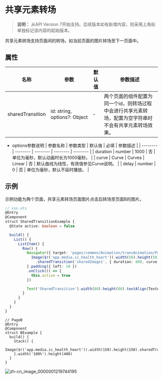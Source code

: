 # 共享元素转场

>  **说明：**
> 从API Version 7开始支持。后续版本如有新增内容，则采用上角标单独标记该内容的起始版本。


共享元素转场支持页面间的转场，如当前页面的图片转场至下一页面中。


## 属性

| 名称 | 参数 | 默认值 | 参数描述 |
| -------- | -------- | -------- | -------- |
| sharedTransition | id:&nbsp;string,<br/>options?:&nbsp;Object | - | 两个页面的组件配置为同一个id，则转场过程中会进行共享元素转场，配置为空字符串时不会有共享元素转场效果。 |

- options参数说明
  | 参数名称 | 参数类型 | 默认值 | 必填 | 参数描述 | 
  | -------- | -------- | -------- | -------- | -------- |
  | duration | number | 1000 | 否 | 单位为毫秒，默认动画时长为1000毫秒。 | 
  | curve | Curve&nbsp;\|&nbsp;Curves | Linear | 否 | 默认曲线为线性，有效值参见Curve说明。 | 
  | delay | number | 0 | 否 | 单位为毫秒，默认不延时播放。 |


## 示例

示例功能为两个页面，共享元素转场页面图片点击后转场至页面B的图片。

```ts
// xxx.ets
@Entry
@Component
struct SharedTransitionExample {
  @State active: boolean = false

  build() {
    List() {
      ListItem() {
        Row() {
          Navigator({ target: 'pages/common/Animation/transAnimation/PageB', type: NavigationType.Push }) {
            Image($r('app.media.ic_health_heart')).width(50).height(50)
              .sharedTransition('sharedImage1', { duration: 800, curve: Curve.Linear, delay: 100 })
          }.padding({ left: 10 })
          .onClick(() => {
            this.active = true
          })

          Text('SharedTransition').width(80).height(80).textAlign(TextAlign.Center)
        }
      }
    }
  }
}
```

```
// PageB
@Entry
@Component
struct BExample {
  build() {
    Stack() {
      Image($r('app.media.ic_health_heart')).width(150).height(150).sharedTransition('sharedImage1')
    }.width('100%').height(400)
  }
}
```

![zh-cn_image_0000001219744195](figures/zh-cn_image_0000001219744195.gif)
